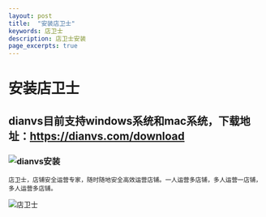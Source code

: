 ```yaml
---
layout: post
title:  "安装店卫士"
keywords: 店卫士
description: 店卫士安装 
page_excerpts: true
---
```


# 安装店卫士 

## dianvs目前支持windows系统和mac系统，下载地址：https://dianvs.com/download

### ![dianvs安装]({{site.baseurl}}/doc/dianvs-download.jpg?raw=true)


```
店卫士，店铺安全运营专家，随时随地安全高效运营店铺。一人运营多店铺，多人运营一店铺，多人运营多店铺。
```

![店卫士]({{site.baseurl}}/assets/banner.png)
